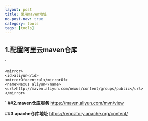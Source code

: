 ```yaml
---
layout: post
title: 常用maven地址
no-post-nav: true
category: tools
tags: [tools]
---
```

## **1.配置阿里云maven仓库**
`    

    <mirror> 
    <id>aliyun</id>  
    <mirrorOf>central</mirrorOf>    
    <name>Nexus aliyun</name>  
    <url>http://maven.aliyun.com/nexus/content/groups/public</url>  
    </mirror> 
 
 `
##**2.maven仓库服务**
 https://maven.aliyun.com/mvn/view
 
##**3.apache仓库地址**
 https://repository.apache.org/content/
